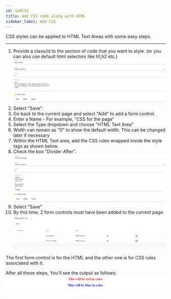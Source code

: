 ```yaml
---
id: addCSS
title: Add CSS code along with HTML
sidebar_label: Add CSS
---
```


CSS styles can be applied to HTML Text Areas with some easy steps.

---

1. Provide a class/id to the section of code that you want to style. (or you can also use default html selectors like h1,h2 etc.)
   ![img](../../static/img/addCSS-1.png)
2. Select "Save".
3. Go back to the current page and select "Add" to add a form control.
4. Enter a Name - For example, "CSS for the page"
5. Select the Type dropdown and choose "HTML Text Area"
6. Width can remain as "0" to show the default width. This can be changed later if necessary
7. Within the HTML Text area, add the CSS rules wrapped inside the style tags as shown below.
8. Check the box "Divider After".
   ![img](../../static/img/addCSS-2.png)
9. Select "Save"
10. By this time, 2 form controls must have been added to the current page.
    ![img](../../static/img/addCSS-3.png)

The first form control is for the HTML and the other one is for CSS rules associated with it.

After all these steps, You'll see the output as follows:
![img](../../static/img/addCSS-1-output.png)
